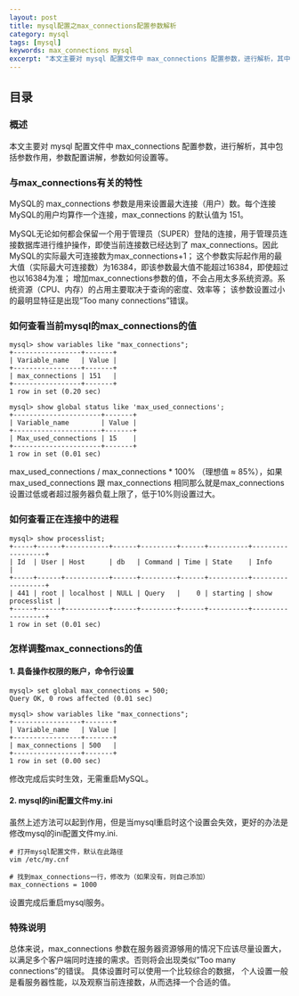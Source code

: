 ```yaml
---
layout: post
title: mysql配置之max_connections配置参数解析
category: mysql 
tags: [mysql]
keywords: max_connections mysql 
excerpt: "本文主要对 mysql 配置文件中 max_connections 配置参数，进行解析，其中包括参数作用，参数配置讲解，参数如何设置等。"
---
```


## 目录

### 概述
本文主要对 mysql 配置文件中 max_connections 配置参数，进行解析，其中包括参数作用，参数配置讲解，参数如何设置等。

### 与max_connections有关的特性
MySQL的 max_connections 参数是用来设置最大连接（用户）数。每个连接MySQL的用户均算作一个连接，max_connections 的默认值为 151。

MySQL无论如何都会保留一个用于管理员（SUPER）登陆的连接，用于管理员连接数据库进行维护操作，即使当前连接数已经达到了 max_connections。因此MySQL的实际最大可连接数为max_connections+1；
这个参数实际起作用的最大值（实际最大可连接数）为16384，即该参数最大值不能超过16384，即使超过也以16384为准；
增加max_connections参数的值，不会占用太多系统资源。系统资源（CPU、内存）的占用主要取决于查询的密度、效率等；
该参数设置过小的最明显特征是出现”Too many connections”错误。

### 如何查看当前mysql的max_connections的值

```mysql
mysql> show variables like "max_connections";
+-----------------+-------+
| Variable_name   | Value |
+-----------------+-------+
| max_connections | 151   |
+-----------------+-------+
1 row in set (0.20 sec)

mysql> show global status like 'max_used_connections';
+----------------------+-------+
| Variable_name        | Value |
+----------------------+-------+
| Max_used_connections | 15    |
+----------------------+-------+
1 row in set (0.01 sec)
```

max_used_connections / max_connections * 100% （理想值 ≈ 85%），如果 max_used_connections 跟 max_connections 相同那么就是max_connections 设置过低或者超过服务器负载上限了，低于10%则设置过大。

### 如何查看正在连接中的进程
```mysql
mysql> show processlist;
+-----+------+-----------+------+---------+------+----------+------------------+
| Id  | User | Host      | db   | Command | Time | State    | Info             |
+-----+------+-----------+------+---------+------+----------+------------------+
| 441 | root | localhost | NULL | Query   |    0 | starting | show processlist |
+-----+------+-----------+------+---------+------+----------+------------------+
1 row in set (0.01 sec)
```

### 怎样调整max_connections的值

#### 1. 具备操作权限的账户，命令行设置
```mysql
mysql> set global max_connections = 500;
Query OK, 0 rows affected (0.01 sec)

mysql> show variables like "max_connections";
+-----------------+-------+
| Variable_name   | Value |
+-----------------+-------+
| max_connections | 500   |
+-----------------+-------+
1 row in set (0.00 sec)
```

修改完成后实时生效，无需重启MySQL。

#### 2. mysql的ini配置文件my.ini
虽然上述方法可以起到作用，但是当mysql重启时这个设置会失效，更好的办法是修改mysql的ini配置文件my.ini.
```
# 打开mysql配置文件，默认在此路径
vim /etc/my.cnf

# 找到max_connections一行，修改为（如果没有，则自己添加）
max_connections = 1000
```
设置完成后重启mysql服务。


### 特殊说明
总体来说，max_connections 参数在服务器资源够用的情况下应该尽量设置大，以满足多个客户端同时连接的需求。否则将会出现类似”Too many connections”的错误。
具体设置时可以使用一个比较综合的数据， 个人设置一般是看服务器性能，以及观察当前连接数，从而选择一个合适的值。